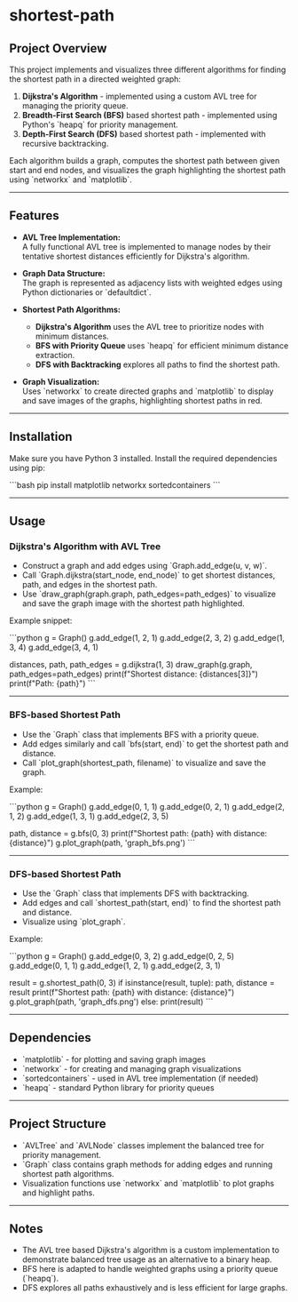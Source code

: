 # shortest-path

## Project Overview

This project implements and visualizes three different algorithms for finding the shortest path in a directed weighted graph:

1. **Dijkstra's Algorithm** - implemented using a custom AVL tree for managing the priority queue.
2. **Breadth-First Search (BFS)** based shortest path - implemented using Python's \`heapq\` for priority management.
3. **Depth-First Search (DFS)** based shortest path - implemented with recursive backtracking.

Each algorithm builds a graph, computes the shortest path between given start and end nodes, and visualizes the graph highlighting the shortest path using \`networkx\` and \`matplotlib\`.

---

## Features

- **AVL Tree Implementation:**  
  A fully functional AVL tree is implemented to manage nodes by their tentative shortest distances efficiently for Dijkstra's algorithm.

- **Graph Data Structure:**  
  The graph is represented as adjacency lists with weighted edges using Python dictionaries or \`defaultdict\`.

- **Shortest Path Algorithms:**  
  - **Dijkstra's Algorithm** uses the AVL tree to prioritize nodes with minimum distances.  
  - **BFS with Priority Queue** uses \`heapq\` for efficient minimum distance extraction.  
  - **DFS with Backtracking** explores all paths to find the shortest path.

- **Graph Visualization:**  
  Uses \`networkx\` to create directed graphs and \`matplotlib\` to display and save images of the graphs, highlighting shortest paths in red.

---

## Installation

Make sure you have Python 3 installed. Install the required dependencies using pip:

\`\`\`bash
pip install matplotlib networkx sortedcontainers
\`\`\`

---

## Usage

### Dijkstra's Algorithm with AVL Tree

- Construct a graph and add edges using \`Graph.add_edge(u, v, w)\`.
- Call \`Graph.dijkstra(start_node, end_node)\` to get shortest distances, path, and edges in the shortest path.
- Use \`draw_graph(graph.graph, path_edges=path_edges)\` to visualize and save the graph image with the shortest path highlighted.

Example snippet:

\`\`\`python
g = Graph()
g.add_edge(1, 2, 1)
g.add_edge(2, 3, 2)
g.add_edge(1, 3, 4)
g.add_edge(3, 4, 1)

distances, path, path_edges = g.dijkstra(1, 3)
draw_graph(g.graph, path_edges=path_edges)
print(f\"Shortest distance: {distances[3]}\")
print(f\"Path: {path}\")
\`\`\`

---

### BFS-based Shortest Path

- Use the \`Graph\` class that implements BFS with a priority queue.
- Add edges similarly and call \`bfs(start, end)\` to get the shortest path and distance.
- Call \`plot_graph(shortest_path, filename)\` to visualize and save the graph.

Example:

\`\`\`python
g = Graph()
g.add_edge(0, 1, 1)
g.add_edge(0, 2, 1)
g.add_edge(2, 1, 2)
g.add_edge(1, 3, 1)
g.add_edge(2, 3, 5)

path, distance = g.bfs(0, 3)
print(f\"Shortest path: {path} with distance: {distance}\")
g.plot_graph(path, 'graph_bfs.png')
\`\`\`

---

### DFS-based Shortest Path

- Use the \`Graph\` class that implements DFS with backtracking.
- Add edges and call \`shortest_path(start, end)\` to find the shortest path and distance.
- Visualize using \`plot_graph\`.

Example:

\`\`\`python
g = Graph()
g.add_edge(0, 3, 2)
g.add_edge(0, 2, 5)
g.add_edge(0, 1, 1)
g.add_edge(1, 2, 1)
g.add_edge(2, 3, 1)

result = g.shortest_path(0, 3)
if isinstance(result, tuple):
    path, distance = result
    print(f\"Shortest path: {path} with distance: {distance}\")
    g.plot_graph(path, 'graph_dfs.png')
else:
    print(result)
\`\`\`

---

## Dependencies

- \`matplotlib\` - for plotting and saving graph images
- \`networkx\` - for creating and managing graph visualizations
- \`sortedcontainers\` - used in AVL tree implementation (if needed)
- \`heapq\` - standard Python library for priority queues

---

## Project Structure

- \`AVLTree\` and \`AVLNode\` classes implement the balanced tree for priority management.
- \`Graph\` class contains graph methods for adding edges and running shortest path algorithms.
- Visualization functions use \`networkx\` and \`matplotlib\` to plot graphs and highlight paths.

---

## Notes

- The AVL tree based Dijkstra's algorithm is a custom implementation to demonstrate balanced tree usage as an alternative to a binary heap.
- BFS here is adapted to handle weighted graphs using a priority queue (\`heapq\`).
- DFS explores all paths exhaustively and is less efficient for large graphs.

